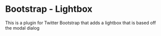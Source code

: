 Bootstrap - Lightbox
==================
This is a plugin for Twitter Bootstrap that adds a lightbox that is based off the modal dialog